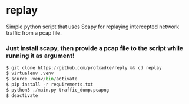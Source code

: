 # replay

Simple python script that uses Scapy for replaying intercepted network traffic from a pcap file.

### Just install scapy, then provide a pcap file to the script while running it as argument!
```py
$ git clone https://github.com/profxadke/reply && cd replay
$ virtualenv .venv
$ source .venv/bin/activate
$ pip install -r requirements.txt
$ python3 ./main.py traffic_dump.pcapng
$ deactivate
```
